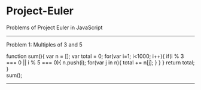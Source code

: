 # Project-Euler
Problems of Project Euler in JavaScript

---------------------------------------------------------------------------------------------------------------------------------


Problem 1: Multiples of 3 and 5

function sum(){
  var n = [];
  var total = 0;
  for(var i=1; i<1000; i++){
    if(i % 3 === 0 || i % 5 === 0){
      n.push(i);
      for(var j in n){
        total += n[j];
      } 
    }
  }
  return total;
}  
sum();


-----------------------------------------------------------------------------------------------------------------------------------
